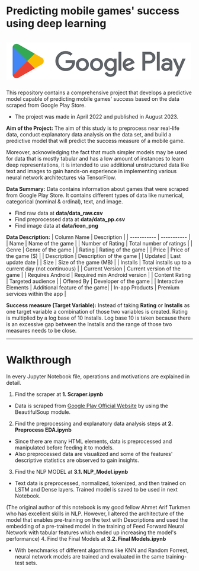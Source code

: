 # Predicting mobile games' success using deep learning <br/><br/> ![Screenshot](data/GPLogo.png "Google Play Logo")

This repository contains a comprehensive project that develops a predictive model capable of predicting mobile games' success based on the data scraped from Google Play Store.

* The project was made in April 2022 and published in August 2023.

**Aim of the Project:**
The aim of this study is to preprocess near real-life data, conduct explanatory data analysis on the data set, and build a predictive model that will predict the success measure of a mobile game. 

Moreover, acknowledging the fact that much simpler models may be used for data that is mostly tabular and has a low amount of instances to learn deep representations, it is intended to use additional unstructured data like text and images to gain hands-on experience in implementing various neural network architectures via TensorFlow.

**Data Summary:**
Data contains information about games that were scraped from Google Play Store. It contains different types of data like numerical, categorical (nominal & ordinal), text, and image.

* Find raw data at **data/data_raw.csv**
* Find preprocessed data at **data/data_pp.csv**
* Find image data at **data/icon_png**


**Data Description:**
| Column Name          | Description |
| -----------          | ----------- |
| Name                 | Name of the game | 
| Number of Rating     | Total number of ratings |
| Genre                | Genre of the game |
| Rating               | Rating of the game |
| Price                | Price of the game ($) |
| Description          | Description of the game |
| Updated              | Last update date |
| Size                 | Size of the game (MB) |
| Installs             | Total installs up to a current day (not continuous) |
| Current Version      | Current version of the game |
| Requires Android     | Required min Android version |
| Content Rating	     | Targeted audience |
| Offered By	         | Developer of the game |
| Interactive Elements | Additional feature of the game|
| In-app Products      | Premium services within the app |

**Success measure (Target Variable):**
Instead of taking **Rating** or **Installs** as one target variable a combination of those two variables is created. Rating is multiplied by a log base of 10 Installs. Log base 10 is taken because there is an excessive gap between the Installs and the range of those two measures needs to be close.

---

# Walkthrough

In every Jupyter Notebook file, operations and motivations are explained in detail.

1. Find the scraper at **1. Scraper.ipynb**
* Data is scraped from [Google Play Official Website](https://play.google.com/) by using the BeautifulSoup module.
2. Find the preprocessing and explanatory data analysis steps at **2. Preprocess EDA.ipynb**
* Since there are many HTML elements, data is preprocessed and manipulated before feeding it to models. 
* Also preprocessed data are visualized and some of the features' descriptive statistics are observed to gain insights.
3. Find the NLP MODEL at **3.1. NLP_Model.ipynb**
* Text data is preprocessed, normalized, tokenized, and then trained on LSTM and Dense layers. Trained model is saved to be used in next Notebook.

(The original author of this notebook is my good fellow Ahmet Arif Turkmen who has excellent skills in NLP. However, I altered the architecture of the model that enables pre-training on the text with Descriptions and used the embedding of a pre-trained model in the training of Feed Forward Neural Network with tabular features which ended up increasing the model's performance)
4. Find the Final Models at **3.2. Final Models.ipynb**
* With benchmarks of different algorithms like KNN and Random Forrest, neural network models are trained and evaluated in the same training-test sets.
